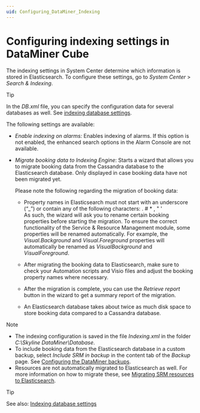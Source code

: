 ```yaml
---
uid: Configuring_DataMiner_Indexing
---
```


# Configuring indexing settings in DataMiner Cube

The indexing settings in System Center determine which information is stored in Elasticsearch. To configure these settings, go to *System Center* > *Search & Indexing*.

> [!TIP]
> In the *DB.xml* file, you can specify the configuration data for several databases as well. See [indexing database settings](xref:DB_xml#indexing-database-settings).

The following settings are available:

- *Enable indexing on alarms:* Enables indexing of alarms. If this option is not enabled, the enhanced search options in the Alarm Console are not available.

- *Migrate booking data to Indexing Engine*: Starts a wizard that allows you to migrate booking data from the Cassandra database to the Elasticsearch database. Only displayed in case booking data have not been migrated yet.

  Please note the following regarding the migration of booking data:

  - Property names in Elasticsearch must not start with an underscore (“\_”) or contain any of the following characters: . # \* , " '<br>As such, the wizard will ask you to rename certain booking properties before starting the migration. To ensure the correct functionality of the Service & Resource Management module, some properties will be renamed automatically. For example, the *Visual.Background* and *Visual.Foreground* properties will automatically be renamed as *VisualBackground* and *VisualForeground*.

  - After migrating the booking data to Elasticsearch, make sure to check your Automation scripts and Visio files and adjust the booking property names where necessary.

  - After the migration is complete, you can use the *Retrieve report* button in the wizard to get a summary report of the migration.

  - An Elasticsearch database takes about twice as much disk space to store booking data compared to a Cassandra database.

> [!NOTE]
>
> - The indexing configuration is saved in the file *Indexing.xml* in the folder *C:\\Skyline DataMiner\\Database*.
> - To include booking data from the Elasticsearch database in a custom backup, select *Include SRM in backup* in the content tab of the *Backup* page. See [Configuring the DataMiner backups](xref:Backing_up_a_DataMiner_Agent_in_DataMiner_Cube#configuring-the-dataminer-backups).
> - Resources are not automatically migrated to Elasticsearch as well. For more information on how to migrate these, see [Migrating SRM resources to Elasticsearch](xref:Resources_migration_to_elastic).

> [!TIP]
> See also: [Indexing database settings](xref:DB_xml#indexing-database-settings)
